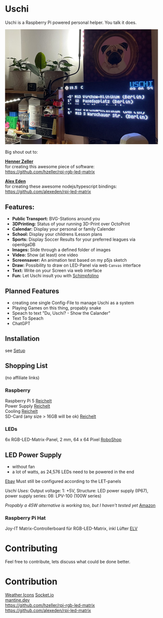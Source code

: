 # Uschi

Uschi is a Raspberry Pi powered personal helper. You talk it does.

![Uschi on Desk](docs/IMG_9515.jpg?raw=true)

Big shout out to:

**[Henner Zeller](https://github.com/hzeller)**  
for creating this awesome piece of software:  
https://github.com/hzeller/rpi-rgb-led-matrix

**[Alex Eden](https://github.com/alexeden)**  
for creating these awesome nodejs/typescript bindings:  
https://github.com/alexeden/rpi-led-matrix

## Features:

- **Public Transport:** BVG-Stations around you
- **3DPrinting:** Status of your running 3D-Print over OctoPrint
- **Calendar:** Display your personal or family Calender
- **School:** Display your childrens lLesson plans
- **Sports:** Display Soccer Results for your preferred leagues via openligaDB
- **Images:** Slide through a defined folder of images
- **Video:** Show (at least) one video
- **Screensaver:** An animation test based on my p5js sketch
- **Draw:** Possibility to draw on LED-Panel via web `Canvas` interface
- **Text:** Write on your Screen via web interface
- **Fun:** Let Uschi insult you with [Schimpfolino](https://github.com/NikolaiRadke/Schimpfolino)

## Planned Features

- creating one single Config-File to manage Uschi as a system
- Playing Games on this thing, propably snake
- Speach to text "Du, Uschi? - Show the Calander"
- Text To Speach
- ChatGPT

## Installation

see [Setup](doc/setup.md)


## Shopping List
(no affiliate links)
### Raspberry
Raspberry Pi 5 
[Reichelt](https://www.reichelt.de/raspberry-pi-5-b-4x-2-4-ghz-8-gb-ram-wlan-bt-rasp-pi-5-b-8gb-p359846.html?&trstct=vrt_pdn&nbc=1)  
Power Supply
[Reichelt](https://www.reichelt.de/raspberry-pi-netzteil-5-1-v-5-0-a-usb-type-c-eu-schwarz-rpi-ps-27w-bk-eu-p360111.html?&nbc=1&trstct=lsbght_sldr::359846)  
Cooling
[Reichelt](https://www.reichelt.de/raspberry-pi-luefter-fuer-raspberry-pi-5-rasp-active-cool-p360116.html?&nbc=1&trstct=lsbght_sldr::359846)  
SD-Card (any size > 16GB will be ok)
[Reichelt](https://www.reichelt.de/microsdhx-speicherkarte-256gb-sdsqxcd256ggn6ma-p358292.html?&trstct=pol_1&nbc=1)

### LEDs

6x RGB-LED-Matrix-Panel, 2 mm, 64 x 64 Pixel
[RoboShop](https://eu.robotshop.com/de/products/rgb-vollfarb-led-matrix-panel-2-mm-abstand-64-x-64-pixel-einstellbare-helligkeit)


## LED Power Supply
- without fan 
- a lot of watts, as 24,576 LEDs need to be powered in the end

[Ebay](https://www.ebay.de/itm/310840219652)
Must still be configured according to the LET-panels

_Uschi Uses:_
Output voltage: 1: +5V,
Structure: LED power supply (IP67), power supply series: 
08: LPV-100 (100W series)

*Propably a 45W alternative is working too, but I haven't tested yet*
[Amazon](https://www.amazon.de/gp/product/B00MWQF08C/ref=ppx_yo_dt_b_search_asin_title?ie=UTF8&psc=1)


### Raspberry Pi Hat
Joy-IT Matrix-Controllerboard für RGB-LED-Matrix, inkl Lüfter
[ELV](https://de.elv.com/p/joy-it-matrix-controllerboard-fuer-rgb-led-matrix-inkl-luefter-P251185/?utm_source=google&utm_medium=cpc&utm_campaign=Gads_de)





# Contributing

Feel free to contribute, lets discuss what could be done better.



# Contribution

[Weather Icons](https://dribbble.com/shots/3247006-Daily-UI-Weather-card-icons  
)
[Socket.io](https://github.com/socketio/socket.io)  
[mantine.dev](https://mantine.dev)  
https://github.com/hzeller/rpi-rgb-led-matrix  
https://github.com/alexeden/rpi-led-matrix  
